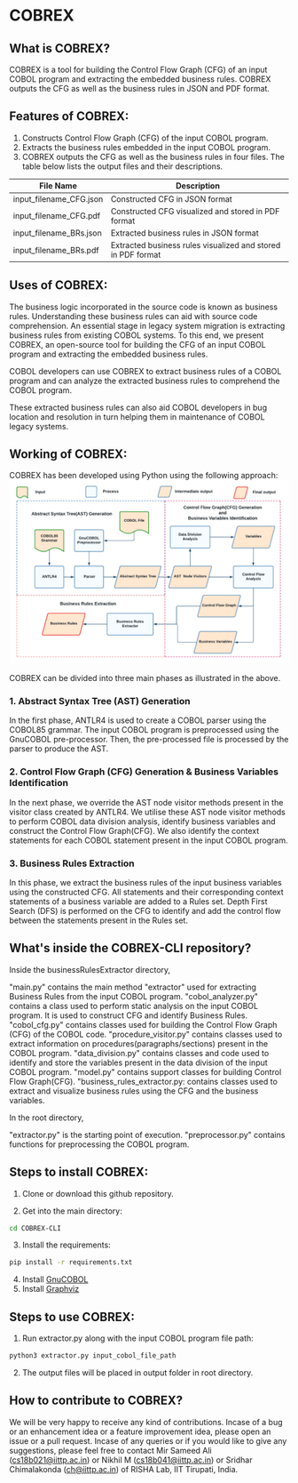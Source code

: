 # COBREX
## What is COBREX?
COBREX is a tool for building the Control Flow Graph (CFG) of an input COBOL program and extracting the embedded business rules. COBREX outputs the CFG as well as the business rules in JSON and PDF format. 

## Features of COBREX:
1. Constructs Control Flow Graph (CFG) of the input COBOL program.
2. Extracts the business rules embedded in the input COBOL program.
3. COBREX outputs the CFG as well as the business rules in four files. The table below lists the output files and their descriptions.

| File Name               | Description                                                  |
|-------------------------|--------------------------------------------------------------|
| input_filename_CFG.json | Constructed CFG in JSON format                               |
| input_filename_CFG.pdf  | Constructed CFG visualized and stored in PDF format          |
| input_filename_BRs.json | Extracted business rules in JSON format                      |
| input_filename_BRs.pdf  | Extracted business rules visualized and stored in PDF format |

## Uses of COBREX:
The business logic incorporated in the source code is known as business rules. Understanding these business rules can aid with source code comprehension. An essential stage in legacy system migration is extracting business rules from existing COBOL systems. To this end, we present COBREX, an open-source tool for building the CFG of an input COBOL program and extracting the embedded business rules.

COBOL developers can use COBREX to extract business rules of a COBOL program and can analyze the extracted business rules to comprehend the COBOL program.

These extracted business rules can also aid COBOL developers in bug location and resolution in turn helping them in maintenance of COBOL legacy systems.

## Working of COBREX:
COBREX has been developed using Python using the following approach:
![Approach diagram](COBREX-approach.png)

COBREX can be divided into three main phases as illustrated in the above. 
### 1. Abstract Syntax Tree (AST) Generation
In the first phase, ANTLR4 is used to create a COBOL parser using the COBOL85 grammar. The input COBOL program is preprocessed using the GnuCOBOL pre-processor. Then, the pre-processed file is processed by the parser to produce the AST. 

### 2. Control Flow Graph (CFG) Generation & Business Variables Identification 
In the next phase, we override the AST node visitor methods present in the visitor class created by ANTLR4. We utilise these AST node visitor methods to perform COBOL data division analysis, identify business variables and construct the Control Flow Graph(CFG). We also identify the context statements for each COBOL statement present in the input COBOL program.

### 3. Business Rules Extraction
In this phase, we extract the business rules of the input business variables using the constructed CFG.
All statements and their corresponding context statements of a business variable are added to a Rules set.
Depth First Search (DFS) is performed on the CFG to identify and add the control flow between the statements present in the Rules set.

## What's inside the COBREX-CLI repository?
Inside the businessRulesExtractor directory,

"main.py" contains the main method "extractor" used for extracting
    Business Rules from the input COBOL program. 
"cobol_analyzer.py" contains a class used to perform static analysis
on the input COBOL program. It is used to construct CFG and identify Business Rules.
"cobol_cfg.py" contains classes used for building the Control Flow
    Graph (CFG) of the COBOL code.
"procedure_visitor.py" contains classes used to extract information on
procedures(paragraphs/sections) present in the
COBOL program.
"data_division.py"  contains classes and code used to identify and store
    the variables present in the data division of the input COBOL program.
"model.py" contains support classes for building Control
Flow Graph(CFG).
"business_rules_extractor.py: contains classes used to extract and visualize business  rules
using the CFG and the business variables.

In the root directory,

"extractor.py" is the starting point of execution.
"preprocessor.py" contains functions for preprocessing the COBOL program.

## Steps to install COBREX:
1. Clone or download this github repository.

2. Get into the main directory:
```bash
cd COBREX-CLI
```

3. Install the requirements:
```bash
pip install -r requirements.txt
```

4. Install [GnuCOBOL](https://gnucobol.sourceforge.io)
5. Install [Graphviz](https://graphviz.org/download/)


## Steps to use COBREX:
1. Run extractor.py along with the input COBOL program file path:
```bash
python3 extractor.py input_cobol_file_path
```
2. The output files will be placed in output folder in root directory.

## How to contribute to COBREX?
We will be very happy to receive any kind of contributions. Incase of a bug or an enhancement idea or a feature improvement idea, please open an issue or a pull request. Incase of any queries or if you would like to give any suggestions, please feel free to contact Mir Sameed Ali (cs18b021@iittp.ac.in) or Nikhil M (cs18b041@iittp.ac.in) or Sridhar Chimalakonda (ch@iittp.ac.in) of RISHA Lab, IIT Tirupati, India.
